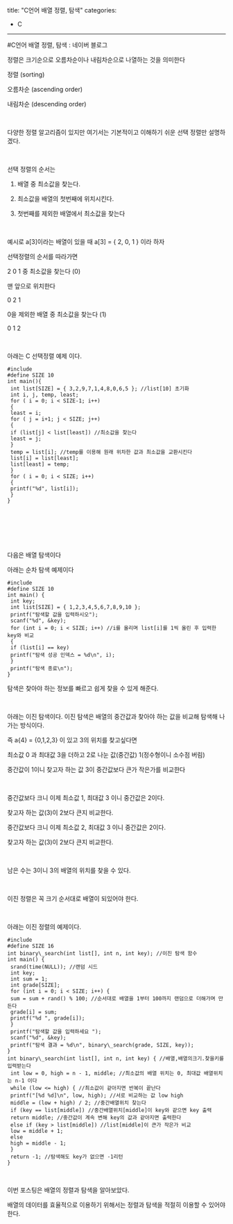 title: "C언어 배열 정렬, 탐색"
categories:
 - C
---
#C언어 배열 정렬, 탐색 : 네이버 블로그







정렬은 크기순으로 오름차순이나 내림차순으로 나열하는 것을 의미한다

정렬 (sorting)

오름차순 (ascending order)

내림차순 (descending order)

​

다양한 정렬 알고리즘이 있지만 여기서는 기본적이고 이해하기 쉬운 선택 정렬만 설명하겠다.

​

선택 정렬의 순서는

1. 배열 중 최소값을 찾는다.

2. 최소값을 배열의 첫번째에 위치시킨다.

3. 첫번째를 제외한 배열에서 최소값을 찾는다

​

예시로 a[3]이라는 배열이 있을 때 a[3] = { 2, 0, 1 } 이라 하자

선택정렬의 순서를 따라가면

2 0 1 중 최소값을 찾는다 (0)

맨 앞으로 위치한다

0 2 1

0을 제외한 배열 중 최소값을 찾는다 (1)

0 1 2

​

아래는 C 선택정렬 예제 이다.




 




```
#include
#define SIZE 10
int main(){
 int list[SIZE] = { 3,2,9,7,1,4,8,0,6,5 }; //list[10] 초기화
 int i, j, temp, least;
 for ( i = 0; i < SIZE-1; i++)
 {
 least = i;
 for ( j = i+1; j < SIZE; j++)
 {
 if (list[j] < list[least]) //최소값을 찾는다
 least = j;
 }
 temp = list[i]; //temp를 이용해 원래 위차한 값과 최소값을 교환시킨다
 list[i] = list[least];
 list[least] = temp;
 }
 for ( i = 0; i < SIZE; i++)
 {
 printf("%d", list[i]);
 }
}
```





 


​

​

​

다음은 배열 탐색이다

아래는 순차 탐색 예제이다




 




```
#include
#define SIZE 10
int main() {
 int key;
 int list[SIZE] = { 1,2,3,4,5,6,7,8,9,10 };
 printf("탐색할 값을 입력하시오");
 scanf("%d", &key);
 for (int i = 0; i < SIZE; i++) //i를 올리며 list[i]를 1씩 올린 후 입력한 key와 비교
 {
 if (list[i] == key)
 printf("탐색 성공 인덱스 = %d\n", i);
 }
 printf("탐색 종료\n");
}
```





 


탐색은 찾아야 하는 정보를 빠르고 쉽게 찾을 수 있게 해준다.

​

아래는 이진 탐색이다. 이진 탐색은 배열의 중간값과 찾아야 하는 값을 비교해 탐색해 나가는 방식이다.

즉 a{4} = {0,1,2,3} 이 있고 3의 위치를 찾고싶다면

최소값 0 과 최대값 3을 더하고 2로 나눈 값(중간값) 1(정수형이니 소수점 버림)

중간값이 1이니 찾고자 하는 값 3이 중간값보다 큰가 작은가를 비교한다

​

중간값보다 크니 이제 최소값 1, 최대값 3 이니 중간값은 2이다.

찾고자 하는 값(3)이 2보다 큰지 비교한다.

 

중간값보다 크니 이제 최소값 2, 최대값 3 이니 중간값은 2이다.

찾고자 하는 값(3)이 2보다 큰지 비교한다.

​

남은 수는 3이니 3의 배열의 위치를 찾을 수 있다.

​

이진 정렬은 꼭 크기 순서대로 배열이 되있어야 한다.

​

아래는 이진 정렬의 예제이다.




 




```
#include
#define SIZE 16
int binary\_search(int list[], int n, int key); //이진 탐색 함수
int main() {
 srand(time(NULL)); //랜덤 시드
 int key;
 int sum = 1;
 int grade[SIZE];
 for (int i = 0; i < SIZE; i++) {
 sum = sum + rand() % 100; //순서대로 배열을 1부터 100까지 랜덤으로 더해가며 만든다
 grade[i] = sum;
 printf("%d ", grade[i]);
 }
 printf("탐색할 값을 입력하세요 ");
 scanf("%d", &key);
 printf("탐색 결과 = %d\n", binary\_search(grade, SIZE, key));
}
int binary\_search(int list[], int n, int key) { //배열,배열의크기.찾을키를 입력받는다
 int low = 0, high = n - 1, middle; //최소값의 배열 위치는 0, 최대값 배열위치는 n-1 이다
 while (low <= high) { //최소값이 같아지면 반복이 끝난다
 printf("[%d %d]\n", low, high); //서로 비교하는 값 low high
 middle = (low + high) / 2; //중간배열위치 찾는다
 if (key == list[middle]) //중간배열위치[middle]이 key와 같으면 key 출력
 return middle; //중간값이 계속 변해 key의 값과 같아지면 출력한다
 else if (key > list[middle]) //list[middle]이 큰가 작은가 비교
 low = middle + 1; 
 else
 high = middle - 1;
 }
 return -1; //탐색해도 key가 없으면 -1리턴
}
```





 


​

이번 포스팅은 배열의 정렬과 탐색을 알아보았다.

배열의 데이터를 효율적으로 이용하기 위해서는 정렬과 탐색을 적절히 이용할 수 있어야 한다.
